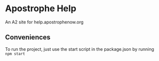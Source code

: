 # Apostrophe Help

An A2 site for help.apostrophenow.org


## Conveniences
To run the project, just use the start script in the package.json by running `npm start`
